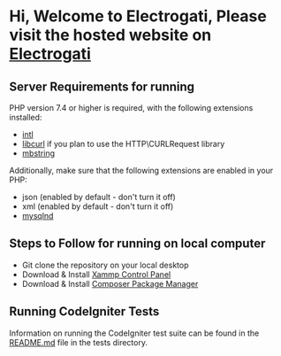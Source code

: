 # Hi, Welcome to Electrogati, Please visit the hosted website on **[Electrogati](https://www.electrogati.com/)**
## Server Requirements for running

PHP version 7.4 or higher is required, with the following extensions installed:


- [intl](http://php.net/manual/en/intl.requirements.php)
- [libcurl](http://php.net/manual/en/curl.requirements.php) if you plan to use the HTTP\CURLRequest library
- [mbstring](http://php.net/manual/en/mbstring.installation.php)

Additionally, make sure that the following extensions are enabled in your PHP:

- json (enabled by default - don't turn it off)
- xml (enabled by default - don't turn it off)
- [mysqlnd](http://php.net/manual/en/mysqlnd.install.php)

## Steps to Follow for running on local computer

- Git clone the repository on your local desktop
- Download & Install [Xammp Control Panel](https://downloadsapachefriends.global.ssl.fastly.net/8.0.19/xampp-windows-x64-8.0.19-0-VS16-installer.exe?from_af=true)
- Download & Install [Composer Package Manager](https://getcomposer.org/Composer-Setup.exe)
## Running CodeIgniter Tests

Information on running the CodeIgniter test suite can be found in the [README.md](tests/README.md) file in the tests directory.
